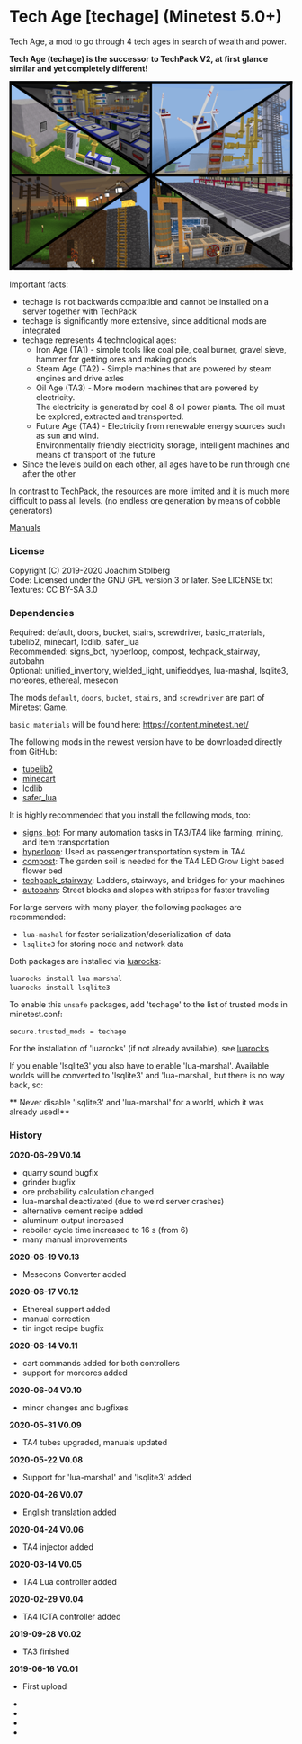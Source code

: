 # Tech Age [techage] (Minetest 5.0+)

Tech Age, a mod to go through 4 tech ages in search of wealth and power.

**Tech Age (techage) is the successor to TechPack V2, at first glance similar and yet completely different!**

![screenshot](https://github.com/joe7575/techage/blob/master/screenshot.png)



Important facts:
- techage is not backwards compatible and cannot be installed on a server together with TechPack
- techage is significantly more extensive, since additional mods are integrated
- techage represents 4 technological ages:
  - Iron Age (TA1) - simple tools like coal pile, coal burner, gravel sieve, hammer for getting ores and making goods
  - Steam Age (TA2) - Simple machines that are powered by steam engines and drive axles
  - Oil Age (TA3) - More modern machines that are powered by electricity.  
   The electricity is generated by coal & oil power plants. The oil must be explored, extracted and transported.
  - Future Age (TA4) - Electricity from renewable energy sources such as sun and wind.  
   Environmentally friendly electricity storage, intelligent machines and means of transport of the future
- Since the levels build on each other, all ages have to be run through one after the other

In contrast to TechPack, the resources are more limited and it is much more difficult to pass all levels.
(no endless ore generation by means of cobble generators)

[Manuals](https://github.com/joe7575/techage/wiki)


### License
Copyright (C) 2019-2020 Joachim Stolberg  
Code: Licensed under the GNU GPL version 3 or later. See LICENSE.txt  
Textures: CC BY-SA 3.0


### Dependencies  
Required: default, doors, bucket, stairs, screwdriver, basic_materials, tubelib2, minecart, lcdlib, safer_lua  
Recommended: signs_bot, hyperloop, compost, techpack_stairway, autobahn  
Optional: unified_inventory, wielded_light, unifieddyes, lua-mashal, lsqlite3, moreores, ethereal, mesecon


The mods `default`, `doors`, `bucket`, `stairs`, and `screwdriver` are part of Minetest Game.

`basic_materials` will be found here: https://content.minetest.net/

The following mods in the newest version have to be downloaded directly from GitHub:
* [tubelib2](https://github.com/joe7575/tubelib2)
* [minecart](https://github.com/joe7575/minecart)
* [lcdlib](https://github.com/joe7575/lcdlib)
* [safer_lua](https://github.com/joe7575/safer_lua)

It is highly recommended that you install the following mods, too:

* [signs_bot](https://github.com/joe7575/signs_bot): For many automation tasks in TA3/TA4 like farming, mining, and item transportation
* [hyperloop](https://github.com/joe7575/Minetest-Hyperloop): Used as passenger transportation system in TA4
* [compost](https://github.com/joe7575/compost): The garden soil is needed for the TA4 LED Grow Light based flower bed
* [techpack_stairway](https://github.com/joe7575/techpack_stairway): Ladders, stairways, and bridges for your machines
* [autobahn](https://github.com/joe7575/autobahn): Street blocks and slopes with stripes for faster traveling

For large servers with many player, the following packages are recommended:

* `lua-mashal` for faster serialization/deserialization of data
* `lsqlite3` for storing node and network data

Both packages are installed via [luarocks](https://luarocks.org/):

    luarocks install lua-marshal
    luarocks install lsqlite3

To enable this `unsafe` packages, add 'techage' to the list of trusted mods in minetest.conf:

    secure.trusted_mods = techage

For the installation of 'luarocks' (if not already available), see [luarocks](https://luarocks.org/)

If you enable 'lsqlite3' you also have to enable 'lua-marshal'. Available worlds will be converted
to 'lsqlite3' and 'lua-marshal', but there is no way back, so:

** Never disable 'lsqlite3' and 'lua-marshal' for a world, which it was already used!**


### History  

**2020-06-29  V0.14**
- quarry sound bugfix
- grinder bugfix
- ore probability calculation changed
- lua-marshal deactivated (due to weird server crashes)
- alternative cement recipe added
- aluminum output increased
- reboiler cycle time increased to 16 s (from 6)
- many manual improvements

**2020-06-19  V0.13**
- Mesecons Converter added

**2020-06-17  V0.12** 
- Ethereal support added
- manual correction
- tin ingot recipe bugfix

**2020-06-14  V0.11**
- cart commands added for both controllers
- support for moreores added

**2020-06-04  V0.10**
- minor changes and bugfixes

**2020-05-31  V0.09**
- TA4 tubes upgraded, manuals updated

**2020-05-22  V0.08**
- Support for 'lua-marshal' and 'lsqlite3' added

**2020-04-26  V0.07**
- English translation added

**2020-04-24  V0.06**
- TA4 injector added

**2020-03-14  V0.05**
- TA4 Lua controller added

**2020-02-29  V0.04**
- TA4 ICTA controller added

**2019-09-28  V0.02**
- TA3 finished

**2019-06-16  V0.01**
- First upload

-   
-   
-   
- 

